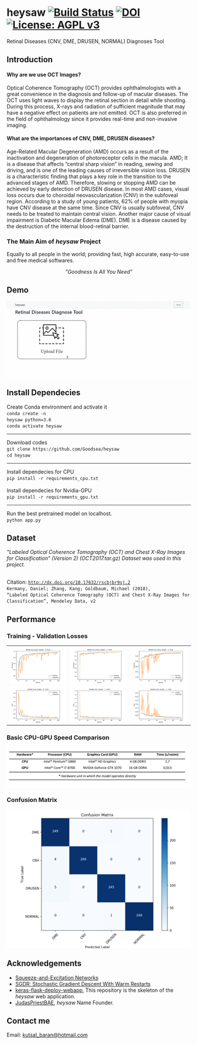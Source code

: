 # heysaw   [![Build Status](https://travis-ci.com/Goodsea/heysaw.svg?branch=master)](https://travis-ci.com/Goodsea/heysaw) [![DOI](https://zenodo.org/badge/DOI/10.5281/zenodo.3333946.svg)](https://doi.org/10.5281/zenodo.3333946) [![License: AGPL v3](https://img.shields.io/badge/License-AGPL%20v3-blue.svg)](https://www.gnu.org/licenses/agpl-3.0)
 Retinal Diseases (CNV, DME, DRUSEN, NORMAL) Diagnoses Tool

## Introduction 
#### Why are we use OCT Images?
Optical Coherence Tomography (OCT) provides ophthalmologists with a great convenience in the diagnosis and follow-up of macular diseases. The OCT uses light waves to display the retinal section in detail while shooting. During this process, X-rays and radiation of sufficient magnitude that may have a negative effect on patients are not emitted. OCT is also preferred in the field of ophthalmology since it provides real-time and non-invasive imaging.

#### What are the importances of CNV, DME, DRUSEN diseases?
Age-Related Macular Degeneration (AMD) occurs as a result of the inactivation and degeneration of photoreceptor cells in the macula. AMD; It is a disease that affects “central sharp vision” in reading, sewing and driving, and is one of the leading causes of irreversible vision loss. DRUSEN is a characteristic finding that plays a key role in the transition to the advanced stages of AMD. Therefore, slowing or stopping AMD can be achieved by early detection of DRUSEN disease. In most AMD cases, visual loss occurs due to choroidal neovascularization (CNV) in the subfoveal region. According to a study of young patients, 62% of people with myopia have CNV disease at the same time. Since CNV is usually subfoveal, CNV needs to be treated to maintain central vision. Another major cause of visual impairment is Diabetic Macular Edema (DME). DME is a disease caused by the destruction of the internal blood-retinal barrier. 

### The Main Aim of <i>heysaw</i> Project
Equally to all people in the world; providing fast, high accurate, easy-to-use and free medical softwares. <br>
<p align="center"><i>"Goodness Is All You Need"</i></p>

## Demo
<img src="stuffs/demo.gif" alt="demo-gif" align="center">

## Install Dependecies
Create Conda environment and activate it <br>
 <code>conda create -n heysaw python=3.6</code> <br>
 <code>conda activate heysaw</code> <br>
<hr>
Download codes <br>
 <code>git clone https://github.com/Goodsea/heysaw </code> <br>
 <code>cd heysaw</code> <br>
<hr>
Install dependecies for CPU <br>
 <code>pip install -r requirements_cpu.txt</code> <br><br>
Install dependecies for Nvidia-GPU <br>
 <code>pip install -r requirements_gpu.txt</code> <br>
 <hr>
Run the best pretrained model on localhost. <br>
 <code>python app.py</code>

## Dataset
<i> "Labeled Optical Coherence Tomography (OCT) and Chest X-Ray Images for Classification" (Version 2) (OCT2017.tar.gz) Dataset was used in this project. </i><br><br>

Citation:
<code>http://dx.doi.org/10.17632/rscbjbr9sj.2</code> </br>
<code>Kermany, Daniel; Zhang, Kang; Goldbaum, Michael (2018), “Labeled Optical Coherence Tomography (OCT) and Chest X-Ray Images for Classification”, Mendeley Data, v2</code>


## Performance
### Training - Validation Losses
<table width="100%" border="0">
  <tr>    
  <td><img src="stuffs/Model Accuracy Graph - 0. Fold.png" alt="Model Accuracy Graph - 0. Fold.png" align="left"></td>
  <td><img src="stuffs/Model Accuracy Graph - 1. Fold.png" alt="Model Accuracy Graph - 1. Fold.png" align="center"></td>
  <td><img src="stuffs/Model Accuracy Graph - 2. Fold.png" alt="Model Accuracy Graph - 2. Fold.png" align="right"></td>
  </tr>
  <tr>    
  <td><img src="stuffs/Model Loss Graph - 0. Fold.png" alt="Model Loss Graph - 0. Fold.png" align="left"></td>
  <td><img src="stuffs/Model Loss Graph - 1. Fold.png" alt="Model Loss Graph - 1. Fold.png" align="center"></td>
  <td><img src="stuffs/Model Loss Graph - 2. Fold.png" alt="Model Loss Graph - 2. Fold.png" align="right"></td>
  </tr>
</table>

### Basic CPU-GPU Speed Comparison
<img src="stuffs/hardware_speed_comparison.PNG" alt="hardware_speed_comparison.PNG" align="center">

### Confusion Matrix
<center><img src="stuffs/confusion_matrix.png" alt="confusion_matrix.png" align="center" width=520></center>

## Acknowledgements
- <a href="https://arxiv.org/pdf/1709.01507.pdf" target="_blank">Squeeze-and-Excitation Networks</a>
- <a href="https://arxiv.org/pdf/1608.03983.pdf" target="_blank">SGDR: Stochastic Gradient Descent With Warm Restarts</a>
- <a href="https://github.com/mtobeiyf/keras-flask-deploy-webapp" target="_blank">keras-flask-deploy-webapp</a>, This repository is the skeleton of the <i>heysaw</i> web application.
- <a href="https://github.com/JudasPriestBAE" target="_blank">JudasPriestBAE</a>, <i>heysaw</i> Name Founder.

## Contact me
Email: kutsal_baran@hotmail.com
